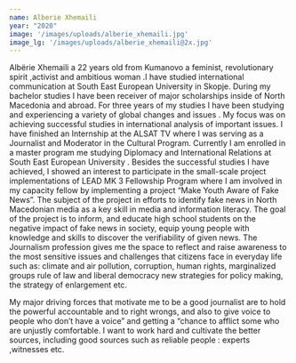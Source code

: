 ```yaml
---
name: Alberie Xhemaili
year: "2020"
image: '/images/uploads/alberie_xhemaili.jpg'
image_lg: '/images/uploads/alberie_xhemaili@2x.jpg'
---
```


Albërie Xhemaili  a  22 years old from Kumanovo a feminist, revolutionary spirit ,activist and ambitious  woman .I  have studied international communication at South East European University in Skopje. During my bachelor studies I have been receiver of major scholarships inside of North Macedonia and abroad. For three years of my studies I have been  studying  and experiencing a variety of global changes and issues . My focus was on achieving successful studies in international analysis of important issues. I have finished an Internship at the ALSAT TV where I was serving   as a Journalist and Moderator   in the Cultural Program. Currently I am enrolled in a master program me  studying Diplomacy and International Relations at South East European University . Besides the successful studies I have achieved, I showed an interest to participate in the small-scale project implementations of LEAD MK 3 Fellowship Program where I am involved in my capacity fellow by implementing a  project “Make Youth Aware of Fake News”. The subject of the project in efforts to identify fake news in North Macedonian media as a key skill in media and information literacy. The goal of the project is to inform, and educate high school students   on the negative impact of fake news in society,  equip young people with knowledge and skills to discover the verifiability of given news. The Journalism profession gives  me the space to reflect and raise awareness to the most sensitive issues and challenges that citizens  face in everyday life such as: climate and air pollution, corruption, human rights, marginalized groups rule of law and  liberal democracy  new strategies for policy making, the strategy of enlargement etc.

My major driving forces that motivate me to be a good journalist are   to hold the powerful accountable and to right wrongs, and also to give  voice to people who don’t have a voice” and getting a “chance to afflict some who are unjustly comfortable. I want to work hard and cultivate the better sources, including  good sources such as reliable people : experts ,witnesses etc.